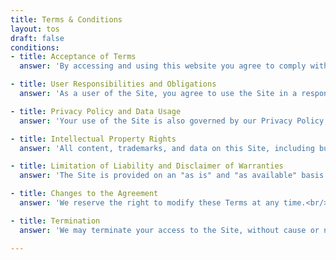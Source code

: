 ```yaml
---
title: Terms & Conditions
layout: tos 
draft: false
conditions:
- title: Acceptance of Terms
  answer: 'By accessing and using this website you agree to comply with and be legally bound by the terms and conditions set forth in this agreement ("Terms").<br/><br/>If you do not agree to these Terms, please do not use the Site.'

- title: User Responsibilities and Obligations
  answer: 'As a user of the Site, you agree to use the Site in a responsible manner that is in full compliance with these Terms and with your local laws and regulations.<br/><br/>You are solely responsible for your own communications and the consequences of posting those communications.'

- title: Privacy Policy and Data Usage
  answer: 'Your use of the Site is also governed by our Privacy Policy, which is incorporated into these Terms by this reference.<br/><br/>Our Privacy Policy details how we collect, store, protect, and use your personal information.'

- title: Intellectual Property Rights
  answer: 'All content, trademarks, and data on this Site, including but not limited to software, databases, text, graphics, icons, and hyperlinks, are the property of or licensed to us, and as such, are protected from infringement by domestic and international legislation and treaties.<br/><br/>You may only use this content for personal, non-commercial purposes and may not reproduce, distribute or store any content from the Site without our express writen permission.'

- title: Limitation of Liability and Disclaimer of Warranties
  answer: 'The Site is provided on an "as is" and "as available" basis. We make no warranties, expressed or implied, and hereby disclaim and negate all other warranties including, without limitation, implied warranties or conditions of merchantability, fitness for a particular purpose, or non-infringement of intellectual property or other violation of rights.<br/><br/>Further, we do not warrant or make any representations concerning the accuracy, likely results, or reliability of the use of the content on the Site or otherwise relating to such content or on any sites linked to this Site.'

- title: Changes to the Agreement
  answer: 'We reserve the right to modify these Terms at any time.<br/><br/>Changes and clarifications will take effect immediately upon their posting on the Site. Your continued use of the Site after any such changes are made will constitute your consent to those changes.'

- title: Termination
  answer: 'We may terminate your access to the Site, without cause or notice, which may result in the forfeiture and destruction of all information associated with your account.<br/><br/>All provisions of this Agreement that, by their nature, should survive termination shall survive termination, including, without limitation, ownership provisions, warranty disclaimers, indemnity, and limitations of liability.'

---
```

